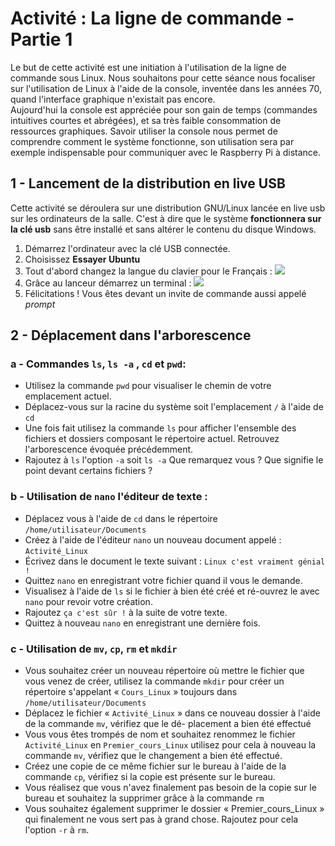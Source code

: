# Activité : La ligne de commande - Partie 1

Le but de cette activité est une initiation à l'utilisation de la ligne de commande sous Linux. Nous souhaitons pour cette séance nous focaliser sur l'utilisation de Linux à l'aide de la console, inventée dans les années 70, quand l'interface graphique n'existait pas encore.<br/>Aujourd'hui la console est appréciée pour son gain de temps (commandes intuitives courtes et abrégées), et sa très faible consommation de ressources graphiques. Savoir utiliser la console nous permet de comprendre comment le système fonctionne, son utilisation sera par exemple indispensable pour communiquer avec le Raspberry Pi à distance.

## 1 - Lancement de la distribution en live USB

Cette activité se déroulera sur une distribution GNU/Linux lancée en live usb sur les ordinateurs de la salle. C'est à dire que le système **fonctionnera sur la clé usb** sans être installé et sans altérer le contenu du disque Windows.

1. Démarrez l'ordinateur avec la clé USB connectée.
2. Choisissez **Essayer Ubuntu**
3. Tout d'abord changez la langue du clavier pour le Français :
![](pages/Terminale/Sequence_Linux/01-Activités/01-La_ligne_de_commande_P1/figures/screenclav.png)
4. Grâce au lanceur démarrez un terminal :
![](pages/Terminale/Sequence_Linux/01-Activités/01-La_ligne_de_commande_P1/figures/screen_choix_term.png)
5. Félicitations ! Vous êtes devant un invite de commande aussi appelé *prompt*

## 2 - Déplacement dans l'arborescence

### a - Commandes ```ls```, ```ls -a``` , ```cd``` et ```pwd```:

* Utilisez la commande ```pwd``` pour visualiser le chemin de votre emplacement actuel.
* Déplacez-vous sur la racine du système soit l'emplacement ```/``` à l'aide de ```cd```
* Une fois fait utilisez la commande ```ls``` pour afficher l'ensemble des fichiers et dossiers composant le répertoire actuel. Retrouvez l'arborescence évoquée précédemment.
* Rajoutez à ```ls``` l'option ```-a``` soit ```ls -a``` Que remarquez vous ? Que signifie le point devant certains fichiers ?

### b - Utilisation de ```nano``` l'éditeur de texte :

* Déplacez vous à l'aide de ```cd``` dans le répertoire ```/home/utilisateur/Documents```
* Créez à l'aide de l'éditeur ```nano``` un nouveau document appelé : ```Activité_Linux```
* Écrivez dans le document le texte suivant : ```Linux c'est vraiment génial !```
* Quittez ```nano``` en enregistrant votre fichier quand il vous le demande.
* Visualisez à l'aide de ```ls``` si le fichier à bien été créé et ré-ouvrez le avec ```nano``` pour revoir votre création.
* Rajoutez ```ça c'est sûr !``` à la suite de votre texte.
* Quittez à nouveau ```nano``` en enregistrant une dernière fois.

### c - Utilisation de ```mv```, ```cp```, ```rm``` et ```mkdir```

* Vous souhaitez créer un nouveau répertoire où mettre le fichier que vous venez de créer, utilisez la commande ```mkdir``` pour créer un répertoire s'appelant « ```Cours_Linux``` » toujours dans ```/home/utilisateur/Documents```
* Déplacez le fichier « ```Activité_Linux``` » dans ce nouveau dossier à l'aide de la commande ```mv```, vérifiez que le dé-
placement a bien été effectué
* Vous vous êtes trompés de nom et souhaitez renommez le fichier ```Activité_Linux``` en ```Premier_cours_Linux``` utilisez pour cela à nouveau la commande ```mv```, vérifiez que le changement a bien été effectué.
* Créez une copie de ce même fichier sur le bureau à l'aide de la commande ```cp```, vérifiez si la copie est présente sur le bureau.
* Vous réalisez que vous n'avez finalement pas besoin de la copie sur le bureau et souhaitez la supprimer grâce à la commande ```rm```
* Vous souhaitez également supprimer le dossier « Premier_cours_Linux » qui finalement ne vous sert pas à grand chose. Rajoutez pour cela l'option ```-r``` à ```rm```.
